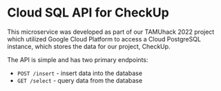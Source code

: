 # Cloud SQL API for CheckUp

This microservice was developed as part of our TAMUhack 2022 project which utilized Google Cloud Platform to access a Cloud PostgreSQL instance, which stores the data for our project, CheckUp.

The API is simple and has two primary endpoints:
- `POST /insert` - insert data into the database
- `GET /select` - query data from the database


